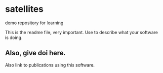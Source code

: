 # satellites
demo repository for learning

This is the readme file, very important. Use to describe what your software is doing.

## Also, give doi here.
Also link to publications using this software.
